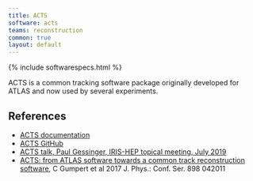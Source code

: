 ```yaml
---
title: ACTS
software: acts
teams: reconstruction
common: true
layout: default
---
```


{% include softwarespecs.html %}

ACTS is a common tracking software package originally developed for ATLAS and now used by several experiments.

## References

- [ACTS documentation](https://acts.readthedocs.io/en/latest/)
- [ACTS GitHub](https://github.com/acts-project)
- [ACTS talk, Paul Gessinger, IRIS-HEP topical meeting, July 2019](https://indico.cern.ch/event/830160/contributions/3476465/attachments/1888774/3114355/iris-hep-acts-jul2019_v8.pdf)
- [ACTS: from ATLAS software towards a common track reconstruction software](https://iopscience.iop.org/article/10.1088/1742-6596/898/4/042011),  C Gumpert et al 2017 J. Phys.: Conf. Ser. 898 042011

